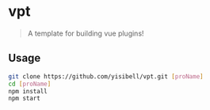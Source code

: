 # vpt
> A template for building vue plugins!

## Usage
``` bash
git clone https://github.com/yisibell/vpt.git [proName]
cd [proName]
npm install
npm start
```
